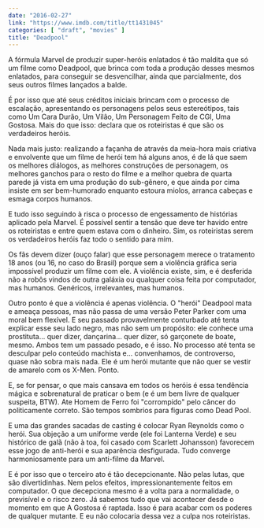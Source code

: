 ```yaml
---
date: "2016-02-27"
link: "https://www.imdb.com/title/tt1431045"
categories: [ "draft", "movies" ]
title: "Deadpool"
---
```

A fórmula Marvel de produzir super-heróis enlatados é tão maldita que só um filme como Deadpool, que brinca com toda a produção desses mesmos enlatados, para conseguir se desvencilhar, ainda que parcialmente, dos seus outros filmes lançados a balde.

É por isso que até seus créditos iniciais brincam com o processo de escalação, apresentando os personagens pelos seus estereótipos, tais como Um Cara Durão, Um Vilão, Um Personagem Feito de CGI, Uma Gostosa. Mais do que isso: declara que os roteiristas é que são os verdadeiros heróis.

Nada mais justo: realizando a façanha de através da meia-hora mais criativa e envolvente que um filme de herói tem há alguns anos, é de lá que saem os melhores diálogos, as melhores construções de personagem, os melhores ganchos para o resto do filme e a melhor quebra de quarta parede já vista em uma produção do sub-gênero, e que ainda por cima insiste em ser bem-humorado enquanto estoura miolos, arranca cabeças e esmaga corpos humanos.

E tudo isso seguindo à risca o processo de engessamento de histórias aplicado pela Marvel. É possível sentir a tensão que deve ter havido entre os roteiristas e entre quem estava com o dinheiro. Sim, os roteiristas serem os verdadeiros heróis faz todo o sentido para mim.

Os fãs devem dizer (ouço falar) que esse personagem merece o tratamento 18 anos (ou 16, no caso do Brasil) porque sem a violência gráfica seria impossível produzir um filme com ele. A violência existe, sim, e é desferida não a robôs vindos de outra galáxia ou qualquer coisa feita por computador, mas humanos. Genéricos, irrelevantes, mas humanos.

Outro ponto é que a violência é apenas violência. O "herói" Deadpool mata e ameaça pessoas, mas não passa de uma versão Peter Parker com uma moral bem flexível. E seu passado provavelmente conturbado até tenta explicar esse seu lado negro, mas não sem um propósito: ele conhece uma prostituta... quer dizer, dançarina... quer dizer, só garçonete de boate, mesmo. Ambos tem um passado pesado, e é isso. No processo até tenta se desculpar pelo conteúdo machista e... convenhamos, de controverso, quase não sobra mais nada. Ele é um herói mutante que não quer se vestir de amarelo com os X-Men. Ponto.

E, se for pensar, o que mais cansava em todos os heróis é essa tendência mágica e sobrenatural de praticar o bem (e é um bem livre de qualquer suspeita, BTW). Ate Homem de Ferro foi "corrompido" pelo câncer do politicamente correto. São tempos sombrios para figuras como Dead Pool.

E uma das grandes sacadas de casting é colocar Ryan Reynolds como o herói. Sua objeção a um uniforme verde (ele foi Lanterna Verde) e seu histórico de galã (não à toa, foi casado com Scarlett Johansson) favorecem esse jogo de anti-herói e sua aparência desfigurada. Tudo converge harmoniosamente para um anti-filme da Marvel.

E é por isso que o terceiro ato é tão decepcionante. Não pelas lutas, que são divertidinhas. Nem pelos efeitos, impressionantemente feitos em computador. O que decepciona mesmo é a volta para a normalidade, o previsível e o risco zero. Já sabemos tudo que vai acontecer desde o momento em que A Gostosa é raptada. Isso é para acabar com os poderes de qualquer mutante. E eu não colocaria dessa vez a culpa nos roteiristas.
